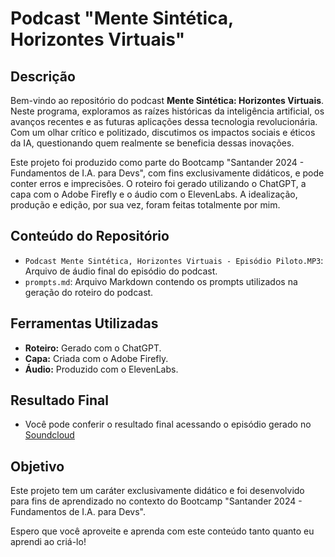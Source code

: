 # Podcast "Mente Sintética, Horizontes Virtuais"

## Descrição

Bem-vindo ao repositório do podcast **Mente Sintética: Horizontes Virtuais**. Neste programa, exploramos as raízes históricas da inteligência artificial, os avanços recentes e as futuras aplicações dessa tecnologia revolucionária. Com um olhar crítico e politizado, discutimos os impactos sociais e éticos da IA, questionando quem realmente se beneficia dessas inovações.

Este projeto foi produzido como parte do Bootcamp "Santander 2024 - Fundamentos de I.A. para Devs", com fins exclusivamente didáticos, e pode conter erros e imprecisões. O roteiro foi gerado utilizando o ChatGPT, a capa com o Adobe Firefly e o áudio com o ElevenLabs. A idealização, produção e edição, por sua vez, foram feitas totalmente por mim.

## Conteúdo do Repositório

- `Podcast Mente Sintética, Horizontes Virtuais - Episódio Piloto.MP3`: Arquivo de áudio final do episódio do podcast.
- `prompts.md`: Arquivo Markdown contendo os prompts utilizados na geração do roteiro do podcast.

## Ferramentas Utilizadas

- **Roteiro:** Gerado com o ChatGPT.
- **Capa:** Criada com o Adobe Firefly.
- **Áudio:** Produzido com o ElevenLabs.

## Resultado Final

- Você pode conferir o resultado final acessando o episódio gerado no [Soundcloud](https://soundcloud.com/guilherme-henrique-de-castro-24845235/podcast-mente-sintetica-horizontes-virtuais-episodio-pilotomp3)

## Objetivo

Este projeto tem um caráter exclusivamente didático e foi desenvolvido para fins de aprendizado no contexto do Bootcamp "Santander 2024 - Fundamentos de I.A. para Devs".

Espero que você aproveite e aprenda com este conteúdo tanto quanto eu aprendi ao criá-lo!
